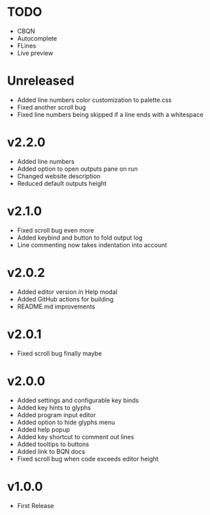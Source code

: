 
# TODO

- CBQN
- Autocomplete
- FLines
- Live preview


<!-- TODO END -->

# Unreleased

- Added line numbers color customization to palette.css
- Fixed another scroll bug
- Fixed line numbers being skipped if a line ends with a whitespace


# v2.2.0

- Added line numbers
- Added option to open outputs pane on run
- Changed website description
- Reduced default outputs height


# v2.1.0

- Fixed scroll bug even more
- Added keybind and button to fold output log
- Line commenting now takes indentation into account


# v2.0.2

- Added editor version in Help modal
- Added GitHub actions for building
- README.md improvements


# v2.0.1

- Fixed scroll bug finally maybe


# v2.0.0

- Added settings and configurable key binds
- Added key hints to glyphs
- Added program input editor
- Added option to hide glyphs menu
- Added help popup
- Added key shortcut to comment out lines
- Added tooltips to buttons
- Added link to BQN docs
- Fixed scroll bug when code exceeds editor height


# v1.0.0

- First Release
